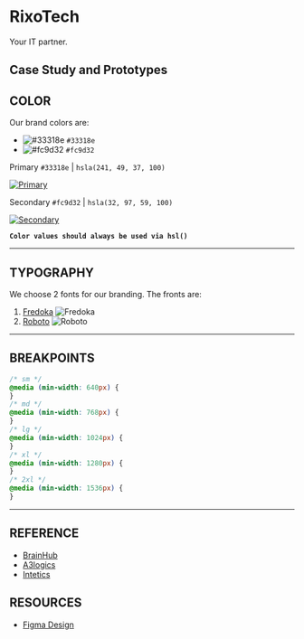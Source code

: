 # RixoTech

Your IT partner.

## Case Study and Prototypes

## COLOR

Our brand colors are:

-   ![#33318e](https://via.placeholder.com/15/33318e/000000?text=+) `#33318e`
-   ![#fc9d32](https://via.placeholder.com/15/fc9d32/000000?text=+) `#fc9d32`

Primary `#33318e` | `hsla(241, 49, 37, 100)`

[![Primary](https://user-images.githubusercontent.com/75246159/156500336-86b39fad-46a6-4837-92cb-b03220242bbc.PNG)](http://paletton.com/#uid=1400u0ko-pveMyAjVskrykFw6fF)

Secondary `#fc9d32` | `hsla(32, 97, 59, 100)`

[![Secondary](https://user-images.githubusercontent.com/75246159/156500406-78f85741-b94f-4b29-bd39-47e3d9771ebd.PNG)](http://paletton.com/#uid=10C0u0kpEvCfKIRk+AduQsgw5lX)

**`Color values should always be used via hsl()`**

---

## TYPOGRAPHY

We choose 2 fonts for our branding. The fronts are:

1. [Fredoka](https://fonts.google.com/specimen/Fredoka)
   ![Fredoka](https://user-images.githubusercontent.com/75246159/156911797-c8298e23-4b69-4d7e-9ed3-b4d1fbec17e0.PNG)
2. [Roboto](https://fonts.google.com/specimen/Roboto)
   ![Roboto](https://user-images.githubusercontent.com/75246159/156911827-e3e834ad-9783-4e66-9fb0-a8c2060738e1.PNG)

---

## BREAKPOINTS

```css
/* sm */
@media (min-width: 640px) {
}
/* md */
@media (min-width: 768px) {
}
/* lg */
@media (min-width: 1024px) {
}
/* xl */
@media (min-width: 1280px) {
}
/* 2xl */
@media (min-width: 1536px) {
}
```

---

## REFERENCE

-   [BrainHub](https://brainhub.eu)
-   [A3logics](https://www.a3logics.com)
-   [Intetics](https://intetics.com)

## RESOURCES

-   [Figma Design](https://www.figma.com/file/KPfpWpoD0z0vstUUpOTLMI/RixoTech?node-id=0%3A1)
